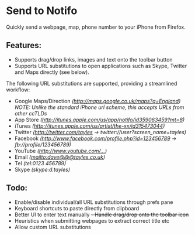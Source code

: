 Send to Notifo
==============

Quickly send a webpage, map, phone number to your iPhone from Firefox.


Features:
---------

- Supports drag/drop links, images and text onto the toolbar button
- Supports URL substitutions to open applications such as Skype, Twitter and Maps directly (see below).



The following URL substitutions are supported, providing a streamlined workflow:

- Google Maps/Direction *(<http://maps.google.co.uk/maps?q=England>)*  
	*NOTE: Unlike the standard iPhone url scheme, this accepts URLs from other ccTLDs*
- App Store *(<http://itunes.apple.com/us/app/notifo/id359063459?mt=8>)*
- iTunes *(<http://itunes.apple.com/us/artist/the-xx/id315473044>)*
- Twitter *(<http://twitter.com/tayles> -> twitter://user?screen_name=tayles)*
- Facebook *(<http://www.facebook.com/profile.php?id=123456789> -> fb://profile/123456789)*
- YouTube *(<http://www.youtube.com/...>)*
- Email *(<mailto:dave@@@tayles.co.uk>)*
- Tel *(tel:0123 456789)*
- Skype *(skype:d.tayles)*





Todo:
-----

- Enable/disable individual/all URL substitutions through prefs pane
- Keyboard shortcuts to paste directly from clipboard
- Better UI to enter text manually
<del>- Handle drag/drop onto the toolbar icon</del>
- Heuristics when submitting webpages to extract correct title etc
- Allow custom URL substitutions